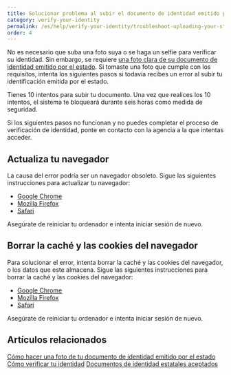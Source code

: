 ```yaml
---
title: Solucionar problema al subir el documento de identidad emitido por el estado
category: verify-your-identity
permalink: /es/help/verify-your-identity/troubleshoot-uploading-your-state-issued-id/
order: 4
---
```

No es necesario que suba una foto suya o se haga un selfie para verificar su identidad. Sin embargo, se requiere [una foto clara de su documento de identidad emitido por el estado](/es/help/verify-your-identity/how-to-add-images-of-your-state-issued-id/). Si tomaste una foto que cumple con los requisitos, intenta los siguientes pasos si todavía recibes un error al subir tu identificación emitida por el estado.

Tienes 10 intentos para subir tu documento. Una vez que realices los 10 intentos, el sistema te bloqueará durante seis horas como medida de seguridad.

Si los siguientes pasos no funcionan y no puedes completar el proceso de verificación de identidad, ponte en contacto con la agencia a la que intentas acceder.

## Actualiza tu navegador

La causa del error podría ser un navegador obsoleto. Sigue las siguientes instrucciones para actualizar tu navegador:

* [Google Chrome](https://support.google.com/chrome/answer/95414?co=GENIE.Platform%3DDesktop&hl=es)
* [Mozilla Firefox](https://support.mozilla.org/es/kb/actualizar-firefox-la-ultima-version?redirectslug=update-firefox-latest-version)
* [Safari](https://support.apple.com/es-mx/HT204416)

Asegúrate de reiniciar tu ordenador e intenta iniciar sesión de nuevo.

## Borrar la caché y las cookies del navegador

Para solucionar el error, intenta borrar la caché y las cookies del navegador, o los datos que este almacena. Sigue las siguientes instrucciones para borrar la caché y las cookies del navegador:

* [Google Chrome](https://support.google.com/accounts/answer/32050?co=GENIE.Platform%3DDesktop&hl=es-419)
* [Mozilla Firefox](https://support.mozilla.org/es/kb/limpia-la-cache-y-elimina-los-archivos-temporales-)
* [Safari](https://support.apple.com/es-mx/HT201265)

Asegúrate de reiniciar tu ordenador e intenta iniciar sesión de nuevo.

## Artículos relacionados

[Cómo hacer una foto de tu documento de identidad emitido por el estado](/es/help/verify-your-identity/how-to-add-images-of-your-state-issued-id/)
[Cómo verificar tu identidad](/es/help/verify-your-identity/how-to-verify-your-identity/)
[Documentos de identidad estatales aceptados](/es/help/verify-your-identity/accepted-state-issued-identification/)
